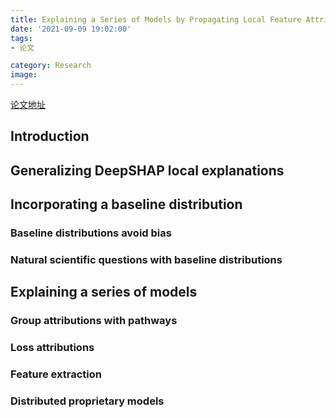 ```yaml
---
title: Explaining a Series of Models by Propagating Local Feature Attributions.
date: '2021-09-09 19:02:00'
tags: 
- 论文

category: Research
image:
---
```


[论文地址](https://arxiv.org/abs/2105.00108)

## Introduction



## Generalizing DeepSHAP local explanations 

## Incorporating a baseline distribution 

### Baseline distributions avoid bias 

### Natural scientific questions with baseline distributions 

## Explaining a series of models 

### Group attributions with pathways 

### Loss attributions 

### Feature extraction

### Distributed proprietary models 
